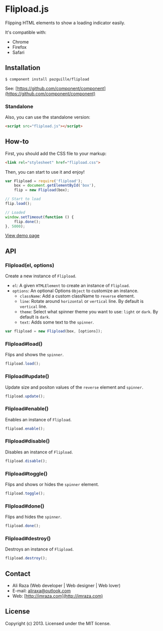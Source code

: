 # Flipload.js

Flipping HTML elements to show a loading indicator easily.

It's compatible with:
- Chrome
- Firefox
- Safari

## Installation

    $ component install pazguille/flipload

See: [https://github.com/component/component](https://github.com/component/component)

### Standalone
Also, you can use the standalone version:
```html
<script src="flipload.js"></script>
```

## How-to

First, you should add the CSS file to your markup:
```html
<link rel="stylesheet" href="flipload.css">
```

Then, you can start to use it and enjoy!
```js
var Flipload = require('flipload');
    box = document.getElementById('box'),
    flip = new Flipload(box);

// Start to load
flip.load();

// Loaded
window.setTimeout(function () {
    flip.done();
}, 5000);
```
[View demo page](http://pazguille.github.io/flipload/)

## API

### Flipload(el, options)
Create a new instance of `Flipload`.
- `el`: A given `HTMLElement` to create an instance of `Flipload`.
- `options`: An optional Options `Object` to customize an instance.
    - `className`: Add a custom className to `reverse` element.
    - `line`: Rotate around `horizontal` or `vertical` line. By default is `vertical` line.
    - `theme`: Select what spinner theme you want to use: `light` or `dark`. By default is `dark`.
    - `text`: Adds some text to the `spinner`.

```js
var flipload = new Flipload(box, [options]);
```

### Flipload#load()
Flips and shows the `spinner`.

```js
flipload.load();
```

### Flipload#update()
Update size and positon values of the `reverse` element and `spinner`.

```js
flipload.update();
```

### Flipload#enable()
Enables an instance of `Flipload`.

```js
flipload.enable();
```

### Flipload#disable()
Disables an instance of `Flipload`.

```js
flipload.disable();
```

### Flipload#toggle()
Flips and shows or hides the `spinner` element.

```js
flipload.toggle();
```

### Flipload#done()
Flips and hides the `spinner`.

```js
flipload.done();
```

### Flipload#destroy()
Destroys an instance of `Flipload`.

```js
flipload.destroy();
```

## Contact
- Ali Raza (Web developer | Web designer | Web lover)
- E-mail: [aliraxa@outlook.com](mailto:aliraxa@outlook.com)
- Web: [http://imraza.com](http://imraza.com)


## License
Copyright (c) 2013. Licensed under the MIT license.